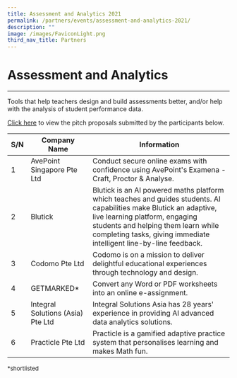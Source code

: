 ```yaml
---
title: Assessment and Analytics 2021
permalink: /partners/events/assessment-and-analytics-2021/
description: ""
image: /images/FaviconLight.png
third_nav_title: Partners
---
```

<h1>Assessment and Analytics</h1>
<hr>
<p>Tools that help teachers design and build assessments better, and/or help with the analysis of student performance data.</p>

<p><a target="_blank" href="https://go.gov.sg/slspd2021-aa">Click here</a> to view the pitch proposals submitted by the participants below.</p>

<table>
<thead>
<tr>
<th>S/N</th>
<th>Company Name</th>
<th>Information</th>
</tr>
</thead>
<tbody>
<tr>
<td>1</td>
<td>AvePoint Singapore Pte Ltd</td>
<td>Conduct secure online exams with confidence using AvePoint's Examena - Craft, Proctor &amp; Analyse.</td>
</tr>
<tr>
<td>2</td>
<td>Blutick</td>
<td>Blutick is an AI powered maths platform which teaches and guides students. AI capabilities make Blutick an adaptive, live learning platform, engaging students and helping them learn while completing tasks, giving immediate intelligent line-by-line feedback.</td>
</tr>
<tr>
<td>3</td>
<td>Codomo Pte Ltd</td>
<td>Codomo is on a mission to deliver delightful educational experiences through technology and design.</td>
</tr>
<tr>
<td>4</td>
<td>GETMARKED*</td>
<td>Convert any Word or PDF worksheets into an online e-assignment.</td>
</tr>
<tr>
<td>5</td>
<td>Integral Solutions (Asia) Pte Ltd</td>
<td>Integral Solutions Asia has 28 years' experience in providing AI advanced data analytics solutions.</td>
</tr>
<tr>
<td>6</td>
<td>Practicle Pte Ltd</td>
<td>Practicle is a gamified adaptive practice system that personalises learning and makes Math fun.</td>
</tr>
</tbody>
</table>


<font size="2">*shortlisted</font>